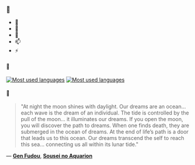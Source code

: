 ### 👋

- 🔭
- 🌱
- 💬
- 📫
- ⚡

#### 🧏

[![Most used languages](https://github-readme-stats-aynah.vercel.app/api/top-langs/?username=aynh&theme=solarized-dark&langs_count=6&layout=compact&hide_title=true)](https://github.com/anuraghazra/github-readme-stats#gh-dark-mode-only)
[![Most used languages](https://github-readme-stats-aynah.vercel.app/api/top-langs/?username=aynh&theme=solarized-light&langs_count=6&layout=compact&hide_title=true)](https://github.com/anuraghazra/github-readme-stats#gh-light-mode-only)

#### 💬

> "At night the moon shines with daylight. Our dreams are an ocean… each wave is the dream of an individual. The tide is controlled by the pull of the moon… it illuminates our dreams. If you open the moon, you will discover the path to dreams. When one finds death, they are submerged in the ocean of dreams. At the end of life’s path is a door that leads us to this ocean. Our dreams transcend the self to reach this sea… connecting us all within its lunar tide."

&mdash; [**Gen Fudou**](https://myanimelist.net/character.php?q=Gen%20Fudou&cat=character), [**Sousei no Aquarion**](https://myanimelist.net/search/all?q=Sousei%20no%20Aquarion&cat=all)
